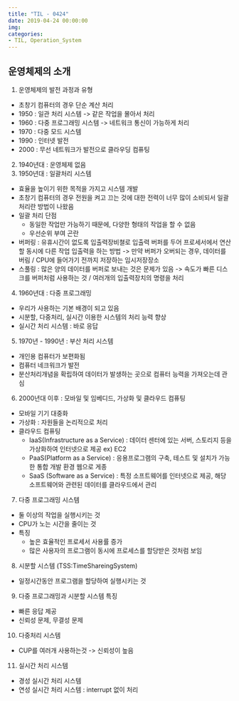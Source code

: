 ```yaml
---
title: "TIL - 0424"
date: 2019-04-24 00:00:00
img:
categories:
- TIL, Operation_System
---
```


## 운영체제의 소개 
1. 운영체제의 발전 과정과 유형
- 초창기 컴퓨터의 경우 단순 계산 처리 
- 1950 : 일관 처리 시스템 -> 같은 작업을 몰아서 처리
- 1960 : 다중 프로그래밍 시스템 -> 네트워크 통신이 가능하게 처리 
- 1970 : 다중 모드 시스템
- 1990 : 인터넷 발전
- 2000 : 무선 네트워크가 발전으로 클라우딩 컴퓨팅

2. 1940년대 : 운영체제 없음 
3. 1950년대 : 일괄처리 시스템
- 효율을 높이기 위한 목적을 가지고 시스템 개발
- 초창기 컴퓨터의 경우 전원을 켜고 끄는 것에 대한 전력이 너무 많이 소비되서 일괄처리란 방법이 나왔음 
- 일괄 처리 단점 
    - 동일한 작업만 가능하기 때문에, 다양한 형태의 작업을 할 수 없음 
    - 우선순위 부여 곤란 
- 버퍼링 : 유휴시간이 없도록 입출력장비쳘로 입출력 버퍼를 두어 프로세서에서 연산할 동시에 다른 작업 입출력을 하는 방법 -> 만약 버퍼가 오버되는 경우, 데이터를 버림 / CPU에 들어가기 전까지 저장하는 임시저장장소 
- 스풀링 : 많은 양의 데이터를 버퍼로 보내는 것은 문제가 있음 -> 속도가 빠른 디스크를 버퍼처럼 사용하는 것 / 여러개의 입출력장치의 명령을 처리 

4. 1960년대 : 다중 프로그래밍 
- 우리가 사용하는 기본 배경이 되고 있음 
- 시분할, 다중처리, 실시간 이용한 시스템의 처리 능력 향상
- 실시간 처리 시스템 : 바로 응답

5. 1970년 - 1990년 : 부산 처리 시스템
- 개인용 컴퓨터가 보편화됨
- 컴퓨터 네크워크가 발전
- 분산처리개념을 확립하여 데이터가 발생하는 곳으로 컴퓨터 능력을 가져오는데 관심

6. 2000년대 이후 : 모바일 및 임베디드, 가상화 및 클라우드 컴퓨팅
- 모바일 기기 대중화 
- 가상화 : 자원들을 논리적으로 처리 
- 클라우드 컴퓨팅
    - IaaS(Infrastructure as a Service) : 데이터 센터에 있는 서버, 스토리지 등을 가상화하여 인터넷으로 제공 ex) EC2
    - PaaS(Platform as a Service) : 응용프로그램의 구축, 테스트 및 설치가 가능한 통합 개발 환경 웹으로 게종  
    - SaaS (Software as a Service) : 특정 소프트웨어를 인터넷으로 제공, 해당 소프트웨어와 관련된 데이터를 클라우드에서 관리 

7. 다중 프로그래밍 시스템
- 둘 이상의 작업을 실행시키는 것 
- CPU가 노는 시간을 줄이는 것 
- 특징 
    - 높은 효율적인 프로세서 사용률 증가
    - 많은 사용자의 프로그램이 동시에 프로세스를 할당받은 것처럼 보임 

8. 시분할 시스템 (TSS:TimeShareingSystem)
- 일정시간동안 프로그램을 할당하여 실행시키는 것 

9. 다중 프로그래밍과 시분할 시스템 특징 
- 빠른 응답 제공
- 신뢰성 문제, 무결성 문제

10. 다중처리 시스템
- CUP를 여러개 사용하는것 -> 신뢰성이 높음 

11. 실시간 처리 시스템
- 경성 실시간 처리 시스템
- 연성 실시간 처리 시스템 : interrupt 없이 처리  